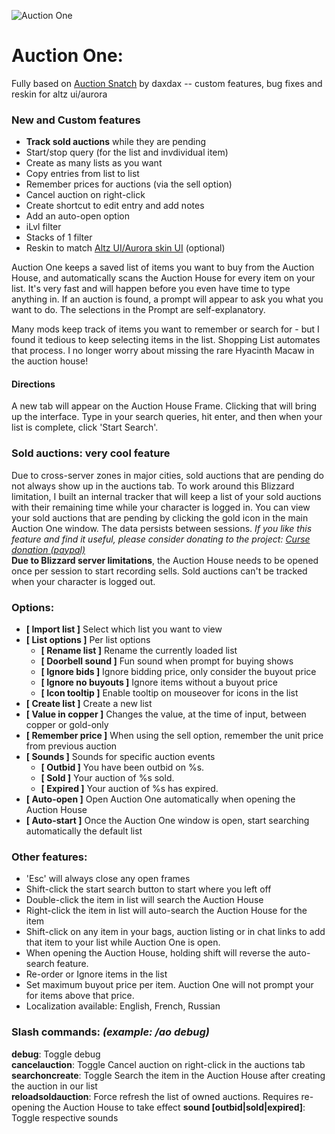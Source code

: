 ![Auction One](http://i.imgur.com/Ot8cCbM.jpg)

# Auction One: 
Fully based on [Auction Snatch](https://wow.curseforge.com/projects/auctionsnatch) by daxdax -- custom features, bug fixes and reskin for altz ui/aurora

### New and Custom features
* **Track sold auctions** while they are pending
* Start/stop query (for the list and invdividual item)
* Create as many lists as you want
* Copy entries from list to list
* Remember prices for auctions (via the sell option)
* Cancel auction on right-click
* Create shortcut to edit entry and add notes
* Add an auto-open option
* iLvl filter
* Stacks of 1 filter
* Reskin to match [Altz UI/Aurora skin UI](http://www.wowinterface.com/downloads/fileinfo.php?id=21263#info) (optional)

Auction One keeps a saved list of items you want to buy from the Auction House, and automatically scans the Auction House for every item on your list. It's very fast and will happen before you even have time to type anything in. If an auction is found, a prompt will appear to ask you what you want to do. The selections in the Prompt are self-explanatory.

Many mods keep track of items you want to remember or search for - but I found it tedious to keep selecting items in the list.  Shopping List automates that process. I no longer worry about missing the rare Hyacinth Macaw in the auction house!

#### Directions
A new tab will appear on the Auction House Frame. Clicking that will bring up the interface. Type in your search queries, hit enter, and then when your list is complete, click 'Start Search'.

### Sold auctions: very cool feature
Due to cross-server zones in major cities, sold auctions that are pending do not always show up in the auctions tab. To work around this Blizzard limitation, I built an internal tracker that will keep a list of your sold auctions with their remaining time while your character is logged in. You can view your sold auctions that are pending by clicking the gold icon in the main Auction One window. The data persists between sessions. *If you like this feature and find it useful, please consider donating to the project: [Curse donation (paypal)](https://www.paypal.com/cgi-bin/webscr?return=%2f%2fwww.curse.com%2fproject%2f259146&cn=Add+special+instructions+to+the+addon+author()&business=dthompson011%40hotmail.com&bn=PP-DonationsBF:btn_donateCC_LG.gif:NonHosted&cancel_return=%2f%2fwww.curse.com%2fproject%2f259146&lc=US&item_name=Auction+One+(from+curseforge.com)&cmd=_donations&rm=1&no_shipping=1&currency_code=USD)*  
**Due to Blizzard server limitations**, the Auction House needs to be opened once per session to start recording sells. Sold auctions can't be tracked when your character is logged out.

### Options:
* **[ Import list ]** Select which list you want to view
* **[ List options ]** Per list options
  * **[ Rename list ]** Rename the currently loaded list
  * **[ Doorbell sound ]** Fun sound when prompt for buying shows
  * **[ Ignore bids ]** Ignore bidding price, only consider the buyout price
  * **[ Ignore no buyouts ]** Ignore items without a buyout price
  * **[ Icon tooltip ]** Enable tooltip on mouseover for icons in the list
* **[ Create list ]** Create a new list
* **[ Value in copper ]** Changes the value, at the time of input, between copper or gold-only
* **[ Remember price ]** When using the sell option, remember the unit price from previous auction
* **[ Sounds ]** Sounds for specific auction events
  * **[ Outbid ]** You have been outbid on %s.
  * **[ Sold ]** Your auction of %s sold.
  * **[ Expired ]** Your auction of %s has expired.
* **[ Auto-open ]** Open Auction One automatically when opening the Auction House
* **[ Auto-start ]** Once the Auction One window is open, start searching automatically the default list

### Other features:
* 'Esc' will always close any open frames
* Shift-click the start search button to start where you left off
* Double-click the item in list will search the Auction House
* Right-click the item in list will auto-search the Auction House for the item
* Shift-click on any item in your bags, auction listing or in chat links to add that item to your list while Auction One is open.
* When opening the Auction House, holding shift will reverse the auto-search feature.
* Re-order or Ignore items in the list
* Set maximum buyout price per item. Auction One will not prompt your for items above that price.
* Localization available: English, French, Russian

### Slash commands: *(example: /ao debug)* 
**debug**: Toggle debug  
**cancelauction**: Toggle Cancel auction on right-click in the auctions tab  
**searchoncreate**: Toggle Search the item in the Auction House after creating the auction in our list  
**reloadsoldauction**: Force refresh the list of owned auctions. Requires re-opening the Auction House to take effect
**sound [outbid|sold|expired]**: Toggle respective sounds
